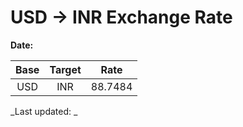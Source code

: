 # USD → INR Exchange Rate

**Date:** 

| Base | Target | Rate  |
|:----:|:------:|:-----:|
| USD  | INR    | 88.7484 |

_Last updated: _